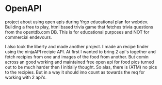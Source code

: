 # OpenAPI
project about using open apis during Yrgo educational plan for webdev.
Building a free to play, html based trivia game that fetches trivia questions from the opentdb.com DB.
This is for educational purposes and NOT for commercial endevours. 

I also took the liberty and made another project. I made an recipe finder using the ninjaAPI recipie API. At first I wanted to bring 2 api's together and fetch recipies from one and images of the food from another. But comin across an good working and maintained free open api for food pics turned out to be much harder then I initially thought. So alas, there is (ATM) no pics to the recipies. But in a way it should imo count as towards the req for working with 2 api's. 